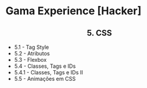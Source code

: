# Gama Experience [Hacker]

<h2 align="center">5. CSS</h2>

- 5.1 - Tag Style
- 5.2 - Atributos
- 5.3 - Flexbox
- 5.4 - Classes, Tags e IDs
- 5.4.1 - Classes, Tags e IDs II
- 5.5 - Animações em CSS
